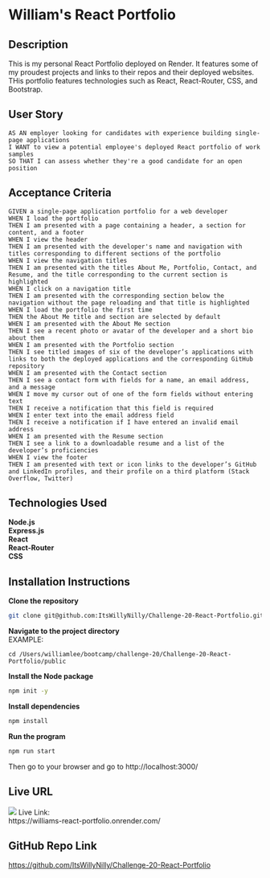 # William's React Portfolio

## Description
This is my personal React Portfolio deployed on Render. It features some of my proudest projects and links to their repos and their deployed websites. THis portfolio features technologies such as React, React-Router, CSS, and Bootstrap.

## User Story

```
AS AN employer looking for candidates with experience building single-page applications
I WANT to view a potential employee's deployed React portfolio of work samples
SO THAT I can assess whether they're a good candidate for an open position
```

## Acceptance Criteria

```
GIVEN a single-page application portfolio for a web developer
WHEN I load the portfolio
THEN I am presented with a page containing a header, a section for content, and a footer
WHEN I view the header
THEN I am presented with the developer's name and navigation with titles corresponding to different sections of the portfolio
WHEN I view the navigation titles
THEN I am presented with the titles About Me, Portfolio, Contact, and Resume, and the title corresponding to the current section is highlighted
WHEN I click on a navigation title
THEN I am presented with the corresponding section below the navigation without the page reloading and that title is highlighted
WHEN I load the portfolio the first time
THEN the About Me title and section are selected by default
WHEN I am presented with the About Me section
THEN I see a recent photo or avatar of the developer and a short bio about them
WHEN I am presented with the Portfolio section
THEN I see titled images of six of the developer’s applications with links to both the deployed applications and the corresponding GitHub repository
WHEN I am presented with the Contact section
THEN I see a contact form with fields for a name, an email address, and a message
WHEN I move my cursor out of one of the form fields without entering text
THEN I receive a notification that this field is required
WHEN I enter text into the email address field
THEN I receive a notification if I have entered an invalid email address
WHEN I am presented with the Resume section
THEN I see a link to a downloadable resume and a list of the developer’s proficiencies
WHEN I view the footer
THEN I am presented with text or icon links to the developer’s GitHub and LinkedIn profiles, and their profile on a third platform (Stack Overflow, Twitter) 
```

## Technologies Used
**Node.js** <br>
**Express.js**<br>
**React**<br>
**React-Router**<br>
**CSS**<br>

## Installation Instructions
**Clone the repository**
```bash
git clone git@github.com:ItsWillyNilly/Challenge-20-React-Portfolio.git
```

**Navigate to the project directory**
<br>EXAMPLE:
```
cd /Users/williamlee/bootcamp/challenge-20/Challenge-20-React-Portfolio/public
```
**Install the Node package**
```bash
npm init -y
```

**Install dependencies**
```bash
npm install
```

**Run the program**
```bash
npm run start
```
Then go to your browser and go to http://localhost:3000/

## Live URL
<img src="public/images/Screenshot 2024-09-18 at 8.45.01 PM.png">
Live Link:<br> https://williams-react-portfolio.onrender.com/

## GitHub Repo Link
https://github.com/ItsWillyNilly/Challenge-20-React-Portfolio

